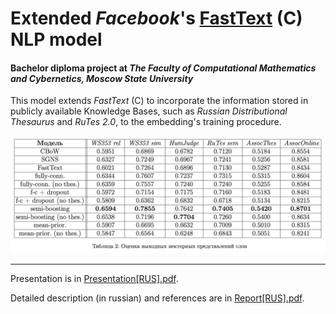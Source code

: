 # Extended _Facebook_'s [FastText](https://github.com/facebookresearch/fastText) (C) NLP model

#### Bachelor diploma project at _The Faculty of Computational Mathematics and Cybernetics, Moscow State University_

This model extends _FastText_ (C) to incorporate the information stored in publicly available Knowledge Bases, such as *Russian Distributional Thesaurus* and *RuTes 2.0*, to the embedding's training procedure.

![Results on *RUSSE (C)* benchmarks](https://github.com/hbq1/Extended_FB_FastText_for_Russian/raw/master/results.png)

--------------------------------------------------------------------------------------------------------------

Presentation is in [Presentation[RUS].pdf](https://github.com/hbq1/Extended_FB_FastText_for_Russian/raw/master/Presentation%5BRUS%5D.pdf).

Detailed description (in russian) and references are in [Report[RUS].pdf](https://github.com/hbq1/Extended_FB_FastText_for_Russian/raw/master/Report%5BRUS%5D.pdf).